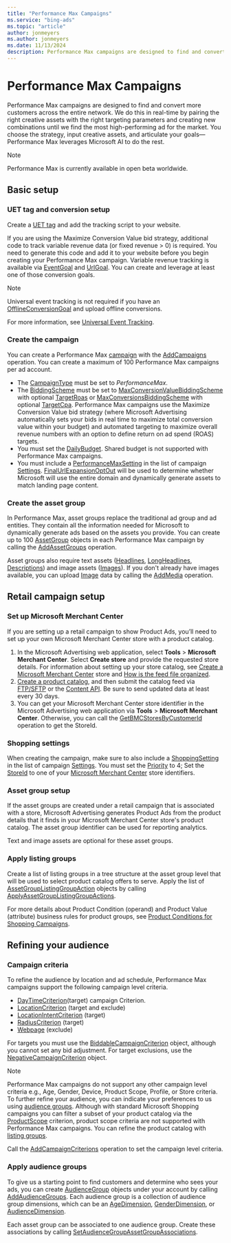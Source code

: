 ```yaml
---
title: "Performance Max Campaigns"
ms.service: "bing-ads"
ms.topic: "article"
author: jonmeyers
ms.author: jonmeyers
ms.date: 11/13/2024
description: Performance Max campaigns are designed to find and convert more customers across the entire network.
---
```

# Performance Max Campaigns

Performance Max campaigns are designed to find and convert more customers across the entire network. We do this in real-time by pairing the right creative assets with the right targeting parameters and creating new combinations until we find the most high-performing ad for the market. You choose the strategy, input creative assets, and articulate your goals—Performance Max leverages Microsoft AI to do the rest.

> [!NOTE]
> Performance Max is currently available in open beta worldwide.

## <a name="basic-setup"></a>Basic setup

### <a name="uet-tag-conversion-goal"></a>UET tag and conversion setup

Create a [UET tag](../campaign-management-service/uettag.md) and add the tracking script to your website.  

If you are using the Maximize Conversion Value bid strategy, additional code to track variable revenue data (or fixed revenue > 0) is required. You need to generate this code and add it to your website before you begin creating your Performance Max campaign. Variable revenue tracking is available via [EventGoal](../campaign-management-service/eventgoal.md) and [UrlGoal](../campaign-management-service/urlgoal.md). You can create and leverage at least one of those conversion goals.

> [!NOTE]
> Universal event tracking is not required if you have an [OfflineConversionGoal](../campaign-management-service/offlineconversiongoal.md) and upload offline conversions.

For more information, see [Universal Event Tracking](./universal-event-tracking.md).

### <a name="create-campaign"></a>Create the campaign

You can create a Performance Max [campaign](../campaign-management-service/campaign.md) with the [AddCampaigns](../campaign-management-service/addcampaigns.md) operation. You can create a maximum of 100 Performance Max campaigns per ad account.

- The [CampaignType](../campaign-management-service/campaigntype.md) must be set to *PerformanceMax*.
- The [BiddingScheme](../campaign-management-service/biddingscheme.md) must be set to [MaxConversionValueBiddingScheme](../campaign-management-service/maxconversionvaluebiddingscheme.md) with optional [TargetRoas](../campaign-management-service/targetroasbiddingscheme.md) or [MaxConversionsBiddingScheme](../campaign-management-service/maxconversionsbiddingscheme.md) with optional [TargetCpa](../campaign-management-service/targetcpabiddingscheme.md). Performance Max campaigns use the Maximize Conversion Value bid strategy (where Microsoft Advertising automatically sets your bids in real time to maximize total conversion value within your budget) and automated targeting to maximize overall revenue numbers with an option to define return on ad spend (ROAS) targets.
- You must set the [DailyBudget](../campaign-management-service/campaign.md#dailybudget). Shared budget is not supported with Performance Max campaigns.
- You must include a [PerformanceMaxSetting](../campaign-management-service/performancemaxsetting.md) in the list of campaign [Settings](../campaign-management-service/campaign.md#settings). [FinalUrlExpansionOptOut](../campaign-management-service/performancemaxsetting.md#finalurlexpansionoptout) will be used to determine whether Microsoft will use the entire domain and dynamically generate assets to match landing page content.

### <a name="create-asset-group"></a>Create the asset group

In Performance Max, asset groups replace the traditional ad group and ad entities. They contain all the information needed for Microsoft to dynamically generate ads based on the assets you provide. You can create up to 100 [AssetGroup](../campaign-management-service/assetgroup.md) objects in each Performance Max campaign by calling the [AddAssetGroups](../campaign-management-service/addassetgroups.md) operation.

Asset groups also require text assets ([Headlines](../campaign-management-service/assetgroup.md#headlines), [LongHeadlines](../campaign-management-service/assetgroup.md#longheadlines), [Descriptions](../campaign-management-service/assetgroup.md#descriptions)) and image assets ([Images](../campaign-management-service/assetgroup.md#images)). If you don't already have images available, you can upload [Image](../campaign-management-service/image.md) data by calling the [AddMedia](../campaign-management-service/addmedia.md) operation.

## <a name="retail-campaign-setup"></a>Retail campaign setup

### <a name="set-up-mmc"></a>Set up Microsoft Merchant Center

If you are setting up a retail campaign to show Product Ads, you’ll need to set up your own Microsoft Merchant Center store with a product catalog.  

1. In the Microsoft Advertising web application, select **Tools** > **Microsoft Merchant Center**. Select **Create store** and provide the requested store details. For information about setting up your store catalog, see [Create a Microsoft Merchant Center](https://help.ads.microsoft.com/#apex/3/en/51085/1-500) store and [How is the feed file organized](https://help.ads.microsoft.com/#apex/3/en/51084/1).
2. [Create a product catalog](https://help.ads.microsoft.com/#apex/3/en/51105/1-500), and then submit the catalog feed via [FTP/SFTP](https://help.ads.microsoft.com/#apex/ads/en/56838/1) or the [Content API](../../shopping-content/index.md). Be sure to send updated data at least every 30 days.
3. You can get your Microsoft Merchant Center store identifier in the Microsoft Advertising web application via **Tools** > **Microsoft Merchant Center**. Otherwise, you can call the [GetBMCStoresByCustomerId](../campaign-management-service/getbmcstoresbycustomerid.md) operation to get the StoreId.

### <a name="shopping-settings"></a>Shopping settings

When creating the campaign, make sure to also include a [ShoppingSetting](../campaign-management-service/shoppingsetting.md) in the list of campaign [Settings](../campaign-management-service/campaign.md#settings). You must set the [Priority](../campaign-management-service/shoppingsetting.md#priority) to 4; Set the [StoreId](../campaign-management-service/shoppingsetting.md#storeid) to one of your [Microsoft Merchant Center](../guides/smart-shopping-campaigns.md#setup-bmc) store identifiers.

### <a name="asset-group-setup"></a>Asset group setup

If the asset groups are created under a retail campaign that is associated with a store, Microsoft Advertising generates Product Ads from the product details that it finds in your Microsoft Merchant Center store's product catalog. The asset group identifier can be used for reporting analytics.

Text and image assets are optional for these asset groups.

### <a name="apply-listing-groups"></a>Apply listing groups

Create a list of listing groups in a tree structure at the asset group level that will be used to select product catalog offers to serve. Apply the list of [AssetGroupListingGroupAction](../campaign-management-service/assetgrouplistinggroupaction.md) objects by calling [ApplyAssetGroupListingGroupActions](../campaign-management-service/applyassetgrouplistinggroupactions.md).

For more details about Product Condition (operand) and Product Value (attribute) business rules for product groups, see [Product Conditions for Shopping Campaigns](../campaign-management-service/productcondition.md#productconditions-shopping).

## <a name="refining-your-audience"></a>Refining your audience

### <a name="campaign-criteria"></a>Campaign criteria

To refine the audience by location and ad schedule, Performance Max campaigns support the following campaign level criteria.

- [DayTimeCriterion](../campaign-management-service/daytimecriterion.md)(target) campaign Criterion.
- [LocationCriterion](../campaign-management-service/locationcriterion.md) (target and exclude)
- [LocationIntentCriterion](../campaign-management-service/locationcriterion.md) (target)
- [RadiusCriterion](../campaign-management-service/radiuscriterion.md) (target)
- [Webpage](../campaign-management-service/webpage.md) (exclude)

For targets you must use the [BiddableCampaignCriterion](../campaign-management-service/biddablecampaigncriterion.md) object, although you cannot set any bid adjustment. For target exclusions, use the [NegativeCampaignCriterion](../campaign-management-service/negativecampaigncriterion.md) object.

> [!NOTE]
> Performance Max campaigns do not support any other campaign level criteria e.g., Age, Gender, Device, Product Scope, Profile, or Store criteria. To further refine your audience, you can indicate your preferences to us using [audience groups](#apply-audience-groups). Although with standard Microsoft Shopping campaigns you can filter a subset of your product catalog via the [ProductScope](../campaign-management-service/productscope.md) criterion, product scope criteria are not supported with Performance Max campaigns. You can refine the product catalog with [listing groups](#apply-listing-groups). 

Call the [AddCampaignCriterions](../campaign-management-service/addcampaigncriterions.md) operation to set the campaign level criteria.

### <a name="apply-audience-groups"></a>Apply audience groups

To give us a starting point to find customers and determine who sees your ads, you can create [AudienceGroup](../campaign-management-service/audiencegroup.md) objects under your account by calling [AddAudienceGroups](../campaign-management-service/addaudiencegroups.md). Each audience group is a collection of audience group dimensions, which can be an [AgeDimension](../campaign-management-service/agedimension.md), [GenderDimension](../campaign-management-service/genderdimension.md), or [AudienceDimension](../campaign-management-service/audiencedimension.md).  

Each asset group can be associated to one audience group. Create these associations by calling [SetAudienceGroupAssetGroupAssociations](../campaign-management-service/setaudiencegroupassetgroupassociations.md).  
